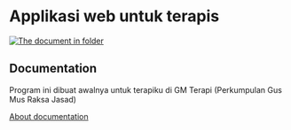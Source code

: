# Applikasi web untuk terapis

[![The document in folder](https://github.com/<OWNER>/<REPOSITORY>/actions/workflows/<WORKFLOW_FILE>/badge.svg)](http://pait.devinc.website)

## Documentation
Program ini dibuat awalnya untuk terapiku di GM Terapi (Perkumpulan Gus Mus Raksa Jasad)

 [About documentation](https://github.com/adicnk/terapi/blob/main/web/documentation/about.txt)
